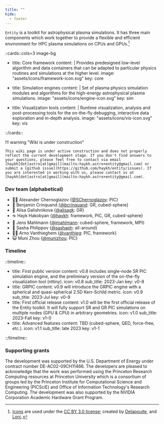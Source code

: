 ```yaml
---
title: ""
hide:
  - footer
---
```


<div class="entity-cover"></div>

`Entity` is a toolkit for astrophysical plasma simulations. It has three main components which work together to provide a flexible and efficient environment for HPC plasma simulations on CPUs and GPUs.[^1]

::cards::cols=3 image-bg

- title: Core framework
  content: |
    Provides predesigned low-level algorithm and data containers that can be adapted to particular physics routines and simulations at the higher level.
  image: "assets/icons/framework-icon.svg"
  key: core

- title: Simulation engines
  content: |
    Set of plasma physics simulation modules and algorithms for the high-energy astrophysical plasma simulations.
  image: "assets/icons/engine-icon.svg"
  key: sim

- title: Visualization tools
  content: |
    Runtime visualization, analysis and post-processing tools for the on-the-fly debugging, interactive data exploration and in-depth analysis. 
  image: "assets/icons/vis-icon.svg"
  key: vis

::/cards::

!!! warning "Wiki is under construction"

    This wiki page is under active construction and does not properly reflect the current development stage. If you don't find answers to your questions, please feel free to contact via email [haykh[dot]astro[at]gmail](mailto:haykh.astro+entity@gmail.com) or submit a [github issue](https://github.com/haykh/entity/issues). If you are interested in working with us, please contact us at [haykh[dot]astro[at]gmail](mailto:haykh.astro+entity@gmail.com).

### Dev team (alphabetical)

* 💁‍♂️ Alexander Chernoglazov {[@SChernoglazov](https://github.com/SChernoglazov): PIC}
* :tea: Benjamin Crinquand {[@bcrinquand](https://github.com/bcrinquand): GR, cubed-sphere}
* :bubble_tea: Alisa Galishnikova {[@alisagk](https://github.com/alisagk): GR}
* :coffee: Hayk Hakobyan {[@haykh](https://github.com/haykh): framework, PIC, GR, cubed-sphere}
* :potato: Jens Mahlmann {[@jmahlmann](https://github.com/jmahlmann): cubed-sphere, framework, MPI}
* :dolphin: Sasha Philippov {[@sashaph](https://github.com/sashaph): all-around}
* 🤷‍♂️ Arno Vanthieghem {[@vanthieg](https://github.com/vanthieg): PIC, framework}
* 😺 Muni Zhou {[@munizhou](https://github.com/munizhou): PIC}

### Timeline

::timeline::

- title: First public version
  content: v0.8 includes single-node SR PIC simulation engine, and the preliminary version of the on-the-fly visualization tool (nttiny).
  icon: v0.8
  sub_title: 2023-Jan
  key: v0-8
- title: GRPIC
  content: v0.9 will introduce the GRPIC engine with a spherical and quasi-spherical 2.5D Kerr-Schild metric.
  icon: v0.9
  sub_title: 2023-Jul
  key: v0-9
- title: First official release
  content: v1.0 will be the first official release of the Entity toolkit. It will fully support SR and GR PIC simulations on multiple nodes (GPU & CPU) in arbitrary geometries.
  icon: v1.0
  sub_title: 2023-Fall
  key: v1-0
- title: Advanced features
  content: TBD (cubed-sphere, QED, force-free, etc.).
  icon: v1.1
  sub_title: late 2023
  key: v1-1

::/timeline::

### Supporting grants

The development was supported by the <span>U.S. Department of Energy</span> under contract number DE-AC02-09CH11466. The developers are pleased to acknowledge that the work was performed using the Princeton Research Computing resources at <span>Princeton University</span> which is a consortium of groups led by the Princeton Institute for Computational Science and Engineering (PICSciE) and Office of Information Technology's Research Computing. The development was also supported by the <span>NVIDIA Corporation</span> Academic Hardware Grant Program.

[^1]: [Icons](https://game-icons.net/) are used under the [CC BY 3.0 license](https://creativecommons.org/licenses/by/3.0/); created by [Delapouite](https://delapouite.com/), and [Lorc](https://lorcblog.blogspot.com/).



